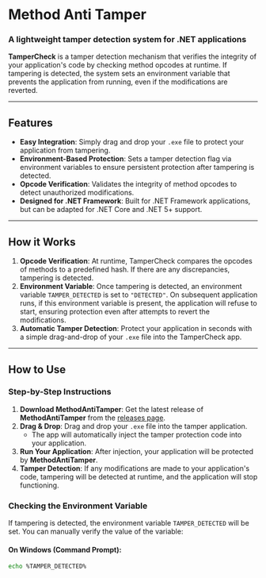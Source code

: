 # Method Anti Tamper

### A lightweight tamper detection system for .NET applications

**TamperCheck** is a tamper detection mechanism that verifies the integrity of your application's code by checking method opcodes at runtime. If tampering is detected, the system sets an environment variable that prevents the application from running, even if the modifications are reverted.

---

## Features

- **Easy Integration**: Simply drag and drop your `.exe` file to protect your application from tampering.
- **Environment-Based Protection**: Sets a tamper detection flag via environment variables to ensure persistent protection after tampering is detected.
- **Opcode Verification**: Validates the integrity of method opcodes to detect unauthorized modifications.
- **Designed for .NET Framework**: Built for .NET Framework applications, but can be adapted for .NET Core and .NET 5+ support.

---

## How it Works

1. **Opcode Verification**: At runtime, TamperCheck compares the opcodes of methods to a predefined hash. If there are any discrepancies, tampering is detected.
2. **Environment Variable**: Once tampering is detected, an environment variable `TAMPER_DETECTED` is set to `"DETECTED"`. On subsequent application runs, if this environment variable is present, the application will refuse to start, ensuring protection even after attempts to revert the modifications.
3. **Automatic Tamper Detection**: Protect your application in seconds with a simple drag-and-drop of your `.exe` file into the TamperCheck app.

---

## How to Use

### Step-by-Step Instructions

1. **Download MethodAntiTamper**: Get the latest release of **MethodAntiTamper** from the [releases page](#).
2. **Drag & Drop**: Drag and drop your `.exe` file into the tamper application.
   - The app will automatically inject the tamper protection code into your application.
3. **Run Your Application**: After injection, your application will be protected by **MethodAntiTamper**.
4. **Tamper Detection**: If any modifications are made to your application's code, tampering will be detected at runtime, and the application will stop functioning.

### Checking the Environment Variable

If tampering is detected, the environment variable `TAMPER_DETECTED` will be set. You can manually verify the value of the variable:

#### On Windows (Command Prompt):
```bash
echo %TAMPER_DETECTED%
